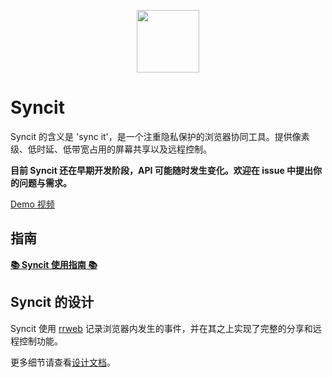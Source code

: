 <p align="center">
  <img width="100px" height="100px" src="https://user-images.githubusercontent.com/13651389/79969148-a9c57280-84c3-11ea-9063-cb8066a12c66.png">
</p>

# Syncit

Syncit 的含义是 'sync it'，是一个注重隐私保护的浏览器协同工具。提供像素级、低时延、低带宽占用的屏幕共享以及远程控制。

**目前 Syncit 还在早期开发阶段，API 可能随时发生变化。欢迎在 issue 中提出你的问题与需求。**

[Demo 视频](http://temp.myriptide.com/syncit.mp4)

## 指南

[**📚 Syncit 使用指南 📚**](./guide.zh_CN.md)

## Syncit 的设计

Syncit 使用 [rrweb](https://github.com/rrweb-io/rrweb) 记录浏览器内发生的事件，并在其之上实现了完整的分享和远程控制功能。

更多细节请查看[设计文档](./docs/design.zh_CN.md)。
